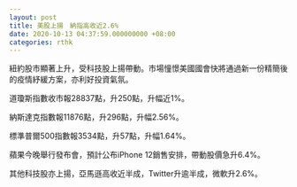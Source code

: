 ```yaml
---
layout: post
title: 美股上揚　納指高收近2.6%
date: 2020-10-13 04:37:59.000000000 +08:00
categories: rthk
---
```


紐約股市顯著上升，受科技股上揚帶動。市場憧憬美國國會快將通過新一份精簡後的疫情紓緩方案，亦利好投資氣氛。

道瓊斯指數收市報28837點，升250點，升幅近1%。

納斯達克指數報11876點，升296點，升幅2.56%。

標準普爾500指數報3534點，升57點，升幅1.64%。

蘋果今晚舉行發布會，預計公布iPhone 12銷售安排，帶動股價急升6.4%。

其他科技股亦上揚，亞馬遜高收近半成，Twitter升逾半成，微軟升2.6%。
